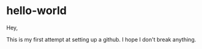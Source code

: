 # hello-world

Hey,

This is my first attempt at setting up a github.
I hope I don't break anything.
